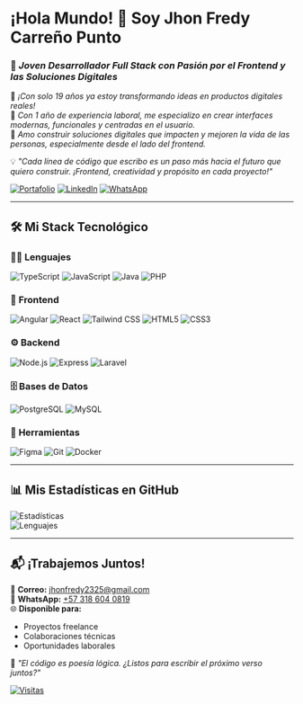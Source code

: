 # ¡Hola Mundo! 👋 Soy Jhon Fredy Carreño Punto  

### 🧠 *Joven Desarrollador Full Stack con Pasión por el Frontend y las Soluciones Digitales*  

🎉 *¡Con solo 19 años ya estoy transformando ideas en productos digitales reales!*  
💼 *Con 1 año de experiencia laboral, me especializo en crear interfaces modernas, funcionales y centradas en el usuario.*  
🎯 *Amo construir soluciones digitales que impacten y mejoren la vida de las personas, especialmente desde el lado del frontend.*  

💡 *"Cada línea de código que escribo es un paso más hacia el futuro que quiero construir. ¡Frontend, creatividad y propósito en cada proyecto!"*  

[![Portafolio](https://img.shields.io/badge/-🚀_Portafolio-FF7139?style=for-the-badge&logo=GoogleChrome&logoColor=white)](https://tu-portafolio.com)
[![LinkedIn](https://img.shields.io/badge/-💼_LinkedIn-0A66C2?style=for-the-badge&logo=LinkedIn&logoColor=white)](www.linkedin.com/in/jhon-carreño-468194211)
[![WhatsApp](https://img.shields.io/badge/-📱_WhatsApp-25D366?style=for-the-badge&logo=WhatsApp&logoColor=white)](https://wa.me/573186040819)

---

## 🛠️ **Mi Stack Tecnológico**  

### 👨‍💻 **Lenguajes**  
![TypeScript](https://img.shields.io/badge/-TypeScript-3178C6?style=flat-square&logo=typescript&logoColor=white)
![JavaScript](https://img.shields.io/badge/-JavaScript-F7DF1E?style=flat-square&logo=javascript&logoColor=black)
![Java](https://img.shields.io/badge/-Java-007396?style=flat-square&logo=openjdk&logoColor=white)
![PHP](https://img.shields.io/badge/-PHP-777BB4?style=flat-square&logo=php&logoColor=white)

### 🎨 **Frontend**  
![Angular](https://img.shields.io/badge/-Angular-DD0031?style=flat-square&logo=angular&logoColor=white)
![React](https://img.shields.io/badge/-React-61DAFB?style=flat-square&logo=react&logoColor=black)
![Tailwind CSS](https://img.shields.io/badge/-TailwindCSS-38B2AC?style=flat-square&logo=tailwind-css&logoColor=white)
![HTML5](https://img.shields.io/badge/-HTML5-E34F26?style=flat-square&logo=html5&logoColor=white)
![CSS3](https://img.shields.io/badge/-CSS3-1572B6?style=flat-square&logo=css3&logoColor=white)

### ⚙️ **Backend**  
![Node.js](https://img.shields.io/badge/-Node.js-339933?style=flat-square&logo=node.js&logoColor=white)
![Express](https://img.shields.io/badge/-Express-000000?style=flat-square&logo=express&logoColor=white)
![Laravel](https://img.shields.io/badge/-Laravel-FF2D20?style=flat-square&logo=laravel&logoColor=white)

### 🗄️ **Bases de Datos**  
![PostgreSQL](https://img.shields.io/badge/-PostgreSQL-4169E1?style=flat-square&logo=postgresql&logoColor=white)
![MySQL](https://img.shields.io/badge/-MySQL-4479A1?style=flat-square&logo=mysql&logoColor=white)

### 🔧 **Herramientas**  
![Figma](https://img.shields.io/badge/-Figma-F24E1E?style=flat-square&logo=figma&logoColor=white)
![Git](https://img.shields.io/badge/-Git-F05032?style=flat-square&logo=git&logoColor=white)
![Docker](https://img.shields.io/badge/-Docker-2496ED?style=flat-square&logo=docker&logoColor=white)

---

## 📊 **Mis Estadísticas en GitHub**  

![Estadísticas](https://github-readme-stats.vercel.app/api?username=JhonSsShell&show_icons=true&theme=radical&hide_border=true&include_all_commits=true)  
![Lenguajes](https://github-readme-stats.vercel.app/api/top-langs/?username=JhonSsShell&layout=compact&theme=radical&hide_border=true)

---

## 📬 **¡Trabajemos Juntos!**  

💌 **Correo:** [jhonfredy2325@gmail.com](mailto:jhonfredy2325@gmail.com)  
📱 **WhatsApp:** [+57 318 604 0819](https://wa.me/573186040819)  
🌐 **Disponible para:**  
- Proyectos freelance  
- Colaboraciones técnicas  
- Oportunidades laborales  

🌟 *"El código es poesía lógica. ¿Listos para escribir el próximo verso juntos?"*  

[![Visitas](https://visitor-badge.laobi.icu/badge?page_id=JhonSsShell.JhonSsShell)](https://github.com/JhonSsShell)
